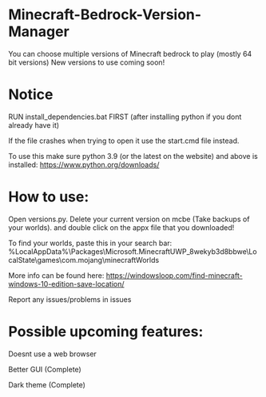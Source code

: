 # Minecraft-Bedrock-Version-Manager
You can choose multiple versions of Minecraft bedrock to play (mostly 64 bit versions)
New versions to use coming soon!

# Notice
RUN install_dependencies.bat FIRST (after installing python if you dont already have it)


If the file crashes when trying to open it use the start.cmd file instead.


To use this make sure python 3.9 (or the latest on the website) and above is installed:
https://www.python.org/downloads/

# How to use:
Open versions.py. Delete your current version on mcbe (Take backups of your worlds).
and double click on the appx file that you downloaded!

To find your worlds, paste this in your search bar:
%LocalAppData%\Packages\Microsoft.MinecraftUWP_8wekyb3d8bbwe\LocalState\games\com.mojang\minecraftWorlds

More info can be found here: https://windowsloop.com/find-minecraft-windows-10-edition-save-location/

Report any issues/problems in issues


# Possible upcoming features:








Doesnt use a web browser










Better GUI (Complete)










Dark theme (Complete)

